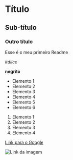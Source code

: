 # Título

## Sub-título

### Outro título


Esse é o meu primeiro Readme

*itálico*

**negrito**

- Elemento 1
- Elemento 2
- Elemento 3
- Elemento 4
- Elemento 5
- Elemento 6


1) Elemento 1
2) Elemento 2
3) Elemento 3
4) Elemento 4

[Link para o Google](https://www.google.com)

![Link da imagem](https://git-scm.com/images/branching-illustration@2x.png)
